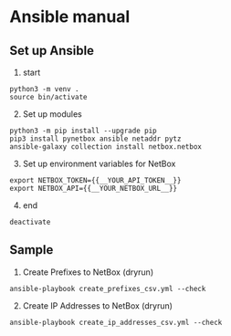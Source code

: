 # Ansible manual

## Set up Ansible

1. start
```
python3 -m venv .
source bin/activate
```
2. Set up modules
```
python3 -m pip install --upgrade pip
pip3 install pynetbox ansible netaddr pytz
ansible-galaxy collection install netbox.netbox
```
3. Set up environment variables for NetBox
```
export NETBOX_TOKEN={{__YOUR_API_TOKEN__}}
export NETBOX_API={{__YOUR_NETBOX_URL__}}
```
4. end
```
deactivate
```

## Sample

1. Create Prefixes to NetBox (dryrun)
```
ansible-playbook create_prefixes_csv.yml --check
```
2. Create IP Addresses to NetBox (dryrun)
```
ansible-playbook create_ip_addresses_csv.yml --check
```